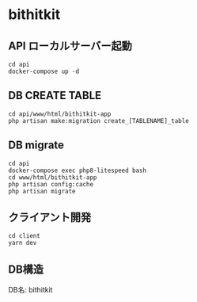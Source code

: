 # bithitkit

## API ローカルサーバー起動
```
cd api
docker-compose up -d
```

## DB CREATE TABLE
```
cd api/www/html/bithitkit-app
php artisan make:migration create_[TABLENAME]_table
```


## DB migrate
```
cd api
docker-compose exec php8-litespeed bash
cd www/html/bithitkit-app
php artisan config:cache
php artisan migrate
```

## クライアント開発
```
cd client
yarn dev
```

## DB構造
DB名: bithitkit
